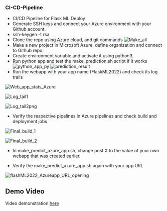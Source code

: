### CI-CD-Pipeline
- CI/CD Pipeline for Flask ML Deploy
- Generate SSH keys and connect your Azure environment with your Github account.
- ssh-keygen -t rsa
- Clone the repo using Azure cloud, and git commands
![Make_all](https://user-images.githubusercontent.com/111645872/186910526-f8fe2cba-57cb-4314-a7d9-b3282d7b25bd.JPG)
- Make a new project in Microsoft Azure, define organization and connect to Github repo.
- Create environment variable and activate it using python3.
- Run python app and test the make_prediction.sh script if it works
![python_app_py](https://user-images.githubusercontent.com/111645872/186911107-04e52a6d-cf16-4a4c-98c5-de8b69cf37eb.JPG)
![prediction_result](https://user-images.githubusercontent.com/111645872/186911172-0b1063a5-7196-42e4-b777-fe00b1c89e84.png)
- Run the webapp with your app name (FlaskML2022) and check its log trails

![Web_app_stats_Azure](https://user-images.githubusercontent.com/111645872/186911601-b7f068e5-3f48-4741-aa58-f5b1b9f7a062.JPG)

![Log_tail1](https://user-images.githubusercontent.com/111645872/186911757-a0e18b90-f93f-4b78-b0f1-1bae23400373.png)

![Log_tail2png](https://user-images.githubusercontent.com/111645872/186911793-ac2da23e-ea25-4c82-87c0-d2fcfab5cb2d.png)

- Verify the respective pipelines in Azure pipelines and check build and deployment jobs

![Final_build_1](https://user-images.githubusercontent.com/111645872/186912195-1e7dc479-cfad-43a9-9259-9551813f5298.JPG)

![Final_build_2](https://user-images.githubusercontent.com/111645872/186912435-3e3e3cf4-da5a-45f3-a10d-dc288dcf806e.JPG)

[](https://i.imgur.com/zkXdyXA.png)

- In make_predict_azure_app.sh, change post X to the value of your own webapp that was created earlier.

- Verify the make_predict_azure_app.sh again with your app URL

![flashML2022_Azureapp_URL_opening](https://user-images.githubusercontent.com/111645872/186913006-71ea48fc-5755-4852-9269-bafa5d97aab0.png)

## Demo Video

Video demonstration   [here](https://youtu.be/nmWm4f08i8k)






